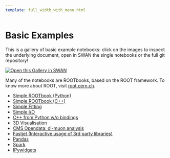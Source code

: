 ```yaml
---
template: full_width_with_menu.html
---
```


# Basic Examples

This is a gallery of basic example notebooks: click on the images to inspect the underlying document, open in SWAN the single notebooks or the full git repository!

[<img class="open_in_swan" data-path="basic" alt="Open this Gallery in SWAN" src="https://swanserver.web.cern.ch/swanserver/images/badge_swan_white_150.png">][gallery_url]

Many of the notebooks are ROOTbooks, based on the ROOT framework. To know more about ROOT, visit [root.cern.ch](http://root.cern.ch/).

* [Simple ROOTbook (Python)](basic/notebooks/Simple_ROOTbook_py.ipynb)
* [Simple ROOTbook (C++)](basic/notebooks/Simple_ROOTbook_cpp.ipynb)
* [Simple Fitting](basic/notebooks/SimpleFit_py.ipynb)
* [Simple I/O](basic/notebooks/SimpleIO_py.ipynb)
* [C++ from Python w/o bindings](basic/notebooks/CppFromPython_pycpp.ipynb)
* [3D Visualisation](basic/notebooks/Geometry_Visualisation_cpp/Geometry_Visualisation_cpp.ipynb?clone_folder=True)
* [CMS Opendata: di-muon analysis](basic/notebooks/CMSDimuon_py.ipynb)
* [Fastjet (Interactive usage of 3rd party libraries)](basic/notebooks/FastjetInteractive.ipynb)
* [Pandas](basic/notebooks/pandas.ipynb)
* [Spark](basic/notebooks/Spark_Simple.ipynb)
* [IPywidgets](basic/notebooks/WidgetBasics.ipynb)


[gallery_url]:https://cern.ch/swanserver/cgi-bin/go?projurl=https://github.com/dpiparo/swanExamples.git